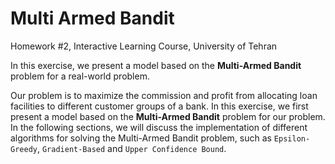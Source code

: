 # Multi Armed Bandit

Homework #2, Interactive Learning Course, University of Tehran

In this exercise, we present a model based on the **Multi-Armed Bandit** problem for a real-world problem.

Our problem is to maximize the commission and profit from allocating loan facilities to different customer groups of a bank.
In this exercise, we first present a model based on the **Multi-Armed Bandit** problem for our problem.
In the following sections, we will discuss the implementation of different algorithms for solving the Multi-Armed Bandit problem, such as `Epsilon-Greedy`, `Gradient-Based` and `Upper Confidence Bound`.
